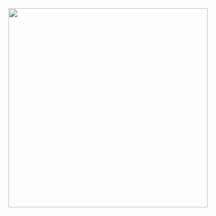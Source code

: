 <div>
  <img width="400px" align="right" src="https://i.imgur.com/MUiLQxU.gif" /

</div>

</br>
</br>
